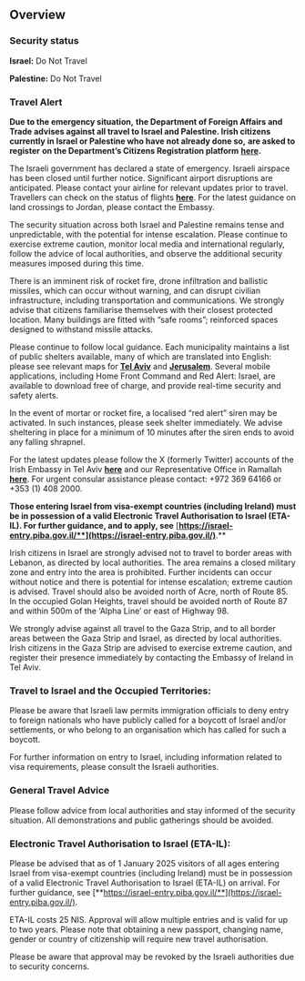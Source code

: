 ## Overview

### **Security status**

**Israel:** Do Not Travel

**Palestine:** Do Not Travel

### **Travel Alert**

**Due to the emergency situation,** **the Department of Foreign Affairs and Trade advises against all travel to Israel and Palestine. Irish citizens currently in Israel or Palestine who have not already done so,** **are asked to register** **on the Department’s Citizens Registration platform** [**here**](https://citizensregistration.dfa.ie/)**.**

The Israeli government has declared a state of emergency. Israeli airspace has been closed until further notice. Significant airport disruptions are anticipated. Please contact your airline for relevant updates prior to travel. Travellers can check on the status of flights [**here**](https://www.iaa.gov.il/en/). For the latest guidance on land crossings to Jordan, please contact the Embassy.

The security situation across both Israel and Palestine remains tense and unpredictable, with the potential for intense escalation. Please continue to exercise extreme caution, monitor local media and international regularly, follow the advice of local authorities, and observe the additional security measures imposed during this time.

There is an imminent risk of rocket fire, drone infiltration and ballistic missiles, which can occur without warning, and can disrupt civilian infrastructure, including transportation and communications. We strongly advise that citizens familiarise themselves with their closest protected location. Many buildings are fitted with “safe rooms”; reinforced spaces designed to withstand missile attacks.

Please continue to follow local guidance. Each municipality maintains a list of public shelters available, many of which are translated into English: please see relevant maps for [**Tel Aviv**](https://gisn.tel-aviv.gov.il/iview2js4/index.aspx?zoom=14000&extent=3869299,3770347,3871218,3771145&layers=592&back=0&year=2023&opacity=0.9&filters=) and [**Jerusalem**](https://www.jerusalem.muni.il/en/residents/security/shelters/). Several mobile applications, including Home Front Command and Red Alert: Israel, are available to download free of charge, and provide real-time security and safety alerts.

In the event of mortar or rocket fire, a localised “red alert” siren may be activated. In such instances, please seek shelter immediately. We advise sheltering in place for a minimum of 10 minutes after the siren ends to avoid any falling shrapnel.

For the latest updates please follow the X (formerly Twitter) accounts of the Irish Embassy in Tel Aviv [**here**](https://twitter.com/EmbassyTLV) and our Representative Office in Ramallah [**here**](https://twitter.com/IrlRepRamallah). For urgent consular assistance please contact: +972 369 64166 or +353 (1) 408 2000.

**Those entering Israel from visa-exempt countries (including Ireland) must be in possession of a valid Electronic Travel Authorisation to Israel (ETA-IL). For further guidance, and to apply, see** [**https://israel-entry.piba.gov.il/**](https://israel-entry.piba.gov.il/)**.**

Irish citizens in Israel are strongly advised not to travel to border areas with Lebanon, as directed by local authorities. The area remains a closed military zone and entry into the area is prohibited. Further incidents can occur without notice and there is potential for intense escalation; extreme caution is advised. Travel should also be avoided north of Acre, north of Route 85. In the occupied Golan Heights, travel should be avoided north of Route 87 and within 500m of the ‘Alpha Line’ or east of Highway 98.

We strongly advise against all travel to the Gaza Strip, and to all border areas between the Gaza Strip and Israel, as directed by local authorities. Irish citizens in the Gaza Strip are advised to exercise extreme caution, and register their presence immediately by contacting the Embassy of Ireland in Tel Aviv.

### **Travel to Israel and the Occupied Territories:**

Please be aware that Israeli law permits immigration officials to deny entry to foreign nationals who have publicly called for a boycott of Israel and/or settlements, or who belong to an organisation which has called for such a boycott.

For further information on entry to Israel, including information related to visa requirements, please consult the Israeli authorities.

### **General Travel Advice**

Please follow advice from local authorities and stay informed of the security situation. All demonstrations and public gatherings should be avoided.

### **Electronic Travel Authorisation to Israel (ETA-IL):**

Please be advised that as of 1 January 2025 visitors of all ages entering Israel from visa-exempt countries (including Ireland) must be in possession of a valid Electronic Travel Authorisation to Israel (ETA-IL) on arrival. For further guidance, see [**https://israel-entry.piba.gov.il/**](https://israel-entry.piba.gov.il/).

ETA-IL costs 25 NIS. Approval will allow multiple entries and is valid for up to two years. Please note that obtaining a new passport, changing name, gender or country of citizenship will require new travel authorisation.

Please be aware that approval may be revoked by the Israeli authorities due to security concerns.